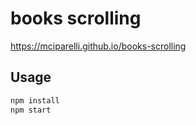 # books scrolling

https://mciparelli.github.io/books-scrolling

Usage
---

```bash
npm install
npm start
```
